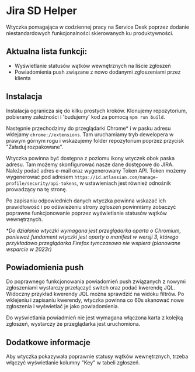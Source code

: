 # Jira SD Helper

Wtyczka pomagająca w codziennej pracy na Service Desk poprzez dodanie niestandardowych funkcjonalności skierowanych ku produktywności.

## Aktualna lista funkcji:
* Wyświetlanie statusów wątków wewnętrznych na liście zgłoszeń
* Powiadomienia push związane z nowo dodanymi zgłoszeniami przez klienta

## Instalacja

Instalacja ogranicza się do kilku prostych kroków. Klonujemy repozytorium, pobieramy zależności i 'budujemy' kod za pomocą `npm run build`.

Następnie przechodzimy do przeglądarki Chrome* i w pasku adresu wklejamy `chrome://extensions`. Tam uruchamiamy tryb dewelopera w prawym górnym rogu i wskazujemy folder repozytorium poprzez przycisk "Załaduj rozpakowane".

Wtyczka powinna być dostępna z poziomu ikony wtyczek obok paska adresu. Tam możemy skonfigurować nasze dane dostępowe do JIRA. Należy podać adres e-mail oraz wygenerowany Token API. Token możemy wygenerować pod adresem `https://id.atlassian.com/manage-profile/security/api-tokens`, w ustawieniach jest również odnośnik prowadzący na tę stronę.

Po zapisaniu odpowiednich danych wtyczka powinna wskazać ich prawidłowość i po odświeżeniu strony zgłoszeń powinniśmy zobaczyć poprawne funkcjonowanie poprzez wyświetlanie statusów wątków wewnętrznych.

\**Do działania wtyczki wymagana jest przeglądarka oparta o Chromium, ponieważ fundament wtyczki jest oparty o manifest w wersji 3, którego przykładowo przeglądarka Firefox tymczasowo nie wspiera (planowane wsparcie w 2023r)*

## Powiadomienia push

Do poprawnego funkcjonowania powiadomień push związanych z nowymi zgłoszeniami wystarczy przełączyć switch oraz podać kwerendę JQL. Widoczny przykład kwerendy JQL można sprawdzić na widoku filtrów. Po wklejeniu i zapisaniu kwerendy, wtyczka powinna co 60s skanować nowe zgłoszenia i wyświetlać je jako powiadomienia.

 Do wyświetlania powiadmień nie jest wymagana włączona karta z kolejką zgłoszeń, wystarczy że przeglądarka jest uruchomiona.

## Dodatkowe informacje
Aby wtyczka pokazywała poprawnie statusy wątków wewnętrznych, trzeba włączyć wyświetlanie kolumny "Key" w tabeli zgłoszeń.
